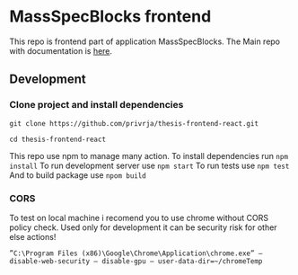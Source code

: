 # MassSpecBlocks frontend

This repo is frontend part of application MassSpecBlocks. The Main repo with documentation is [here](https://github.com/privrja/MassSpecBlocks).

## Development

### Clone project and install dependencies

```git clone https://github.com/privrja/thesis-frontend-react.git```

```cd thesis-frontend-react```

This repo use npm to manage many action. 
To install dependencies run ```npm install```
To run development server use ```npm start```
To run tests use ```npm test```
And to build package use ```npom build```

### CORS

To test on local machine i recomend you to use chrome without CORS policy check. Used only for development it can be security risk for other else actions!

```”C:\Program Files (x86)\Google\Chrome\Application\chrome.exe” — disable-web-security — disable-gpu — user-data-dir=~/chromeTemp```
